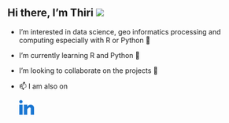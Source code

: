 ## Hi there, I’m Thiri <img src="https://raw.githubusercontent.com/nakulbhati/nakulbhati/master/contain/Hi.gif" width="20px">

- I’m interested in data science, geo informatics processing and computing especially with R or Python 👀
- I’m currently learning R and Python :snake:
- I’m looking to collaborate on the projects 💞️ 
- 📫 I am also on
 
  <a href="https://www.linkedin.com/mwlite/in/htun-thiri-naing-849714b2" target="_blank"><img src="https://github.com/hthirinaing/hthirinaing/blob/main/contain/linked-in-alt.svg" alt="LinkedIn" width="30"></a>


<!---
hthirinaing/hthirinaing is a ✨ special ✨ repository because its `README.md` (this file) appears on your GitHub profile.
You can click the Preview link to take a look at your changes.
--->

